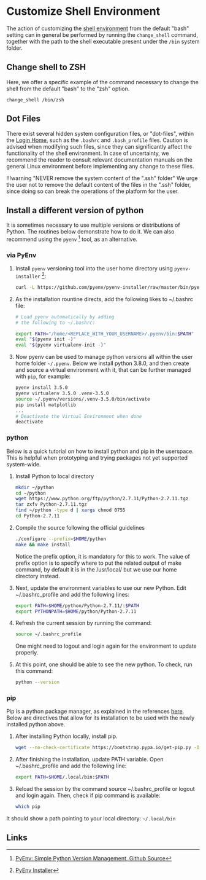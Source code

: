 # Customize Shell Environment

The action of customizing the [shell environment](../environment.md#shell-type) from the default "bash" setting can in general be performed by running the `change_shell` command, together with the path to the shell executable present under the `/bin` system folder. 

## Change shell to ZSH

Here, we offer a specific example of the command necessary to change the shell from the default "bash" to the "zsh" option.

```
change_shell /bin/zsh
```

## Dot Files

There exist several hidden system configuration files, or "dot-files", within the [Login Home](../../infrastructure/login/directories.md), such as the `.bashrc` and `.bash_profile` files. Caution is advised when modifying such files, since they can significantly affect the functionality of the shell environment. In case of uncertainty, we recommend the reader to consult relevant documentation manuals on the general Linux environment before implementing any change to these files.

!!!warning "NEVER remove the system content of the ".ssh" folder"
    We urge the user not to remove the default content of the files in the ".ssh" folder, since doing so can break the operations of the platform for the user. 

## Install a different version of python

It is sometimes necessary to use multiple versions or distributions of Python. The routines below demonstrate how to do it. We can also recommend using the `pyenv` [^1] tool, as an alternative.

### via PyEnv

1. Install `pyenv` versioning tool into the user home directory using `pyenv-installer` [^2]:

    ```bash
    curl -L https://github.com/pyenv/pyenv-installer/raw/master/bin/pyenv-installer | bash
    ```

2. As the installation rountine directs, add the following likes to ~/.bashrc file:

    ```bash
    # Load pyenv automatically by adding
    # the following to ~/.bashrc:
    
    export PATH="/home/<REPLACE_WITH_YOUR_USERNAME>/.pyenv/bin:$PATH"
    eval "$(pyenv init -)"
    eval "$(pyenv virtualenv-init -)"
    ```

3. Now pyenv can be used to manage python versions all within the user home folder `~/.pyenv`. Below we install python 3.8.0, and then create and source a virtual environment with it, that can be further managed with `pip`, for example:

    ```bash
    pyenv install 3.5.0
    pyenv virtualenv 3.5.0 .venv-3.5.0
    source ~/.pyenv/versions/.venv-3.5.0/bin/activate
    pip install matplotlib
    ...
    # Deactivate the Virtual Environment when done
    deactivate
    ```

### python

Below is a quick tutorial on how to install python and pip in the userspace. This is helpful when prototyping and trying packages not yet supported system-wide.  

1. Install Python to local directory

    ```bash
    mkdir ~/python
    cd ~/python
    wget https://www.python.org/ftp/python/2.7.11/Python-2.7.11.tgz
    tar zxfv Python-2.7.11.tgz
    find ~/python -type d | xargs chmod 0755
    cd Python-2.7.11
    ```

2. Compile the source following the official guidelines

    ```bash
    ./configure --prefix=$HOME/python
    make && make install
    ```

    Notice the prefix option, it is mandatory for this to work. The value of prefix option is to specify where to put the related output of make command, by default it is in the /usr/local/ but we use our home directory instead.

3. Next, update the environment variables to use our new Python. Edit ~/.bashrc_profile and add the following lines:

    ```bash
    export PATH=$HOME/python/Python-2.7.11/:$PATH
    export PYTHONPATH=$HOME/python/Python-2.7.11
    ```

4. Refresh the current session by running the command:

    ```bash
    source ~/.bashrc_profile
    ```

    One might need to logout and login again for the environment to update properly. 
    
5. At this point, one should be able to see the new python. To check, run this command:

    ```bash
    python --version
    ```

### pip

Pip is a python package manager, as explained in the references [here](create-python-env.md#links). Below are directives that allow for its installation to be used with the newly installed python above.

1. After installing Python locally, install pip.

    ```bash
    wget --no-check-certificate https://bootstrap.pypa.io/get-pip.py -O - | python - --user
    ```

2. After finishing the installation, update PATH variable. Open ~/.bashrc_profile and add the following line:

    ```bash
    export PATH=$HOME/.local/bin:$PATH
    ```

3. Reload the session by the command source ~/.bashrc_profile or logout and login again. Then, check if pip command is available:

    ```bash
    which pip
    ```

It should show a path pointing to your local directory: `~/.local/bin`


<!-- TODO by MM: implement functionality and uncomment the below

There exist several "standard" dot-files within the [Login Home](../../infrastructure/login/directories.md), including one for each shell type that we support, that represent symbolic links to read-only files controlled by the platform administrator. Thus, the user should **NEVER** attempt to modify these files. Examples include the .bash_profile, .bashrc, .cshrc, .kshrc, .login, .profile, or .zshrc files. 

Instead, the user should put his/her customizations to the shell environment into the corresponding files that have an ".ext" suffix, such as .bashrc.ext, .cshrc.ext, .kshrc.ext, .login.ext, .profile.ext, and .zshrc.ext (depending on the choice of shell).

!!!warning "Feature not implemented yet"
    The above-mentioned customizations via dot files with ".ext" suffix are not supported on our platform yet.
-->

## Links

[^1]: [PyEnv: Simple Python Version Management, Github Source](https://github.com/pyenv/pyenv#uninstalling-python-versions)
[^2]: [PyEnv Installer](https://github.com/pyenv/pyenv-installer#install)
